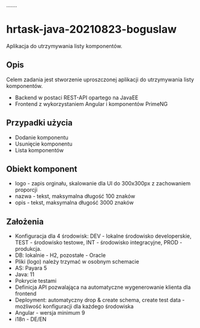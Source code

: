 .......
# hrtask-java-20210823-boguslaw

Aplikacja do utrzymywania listy komponentów.

<h2>Opis</h2>
<p>Celem zadania jest stworzenie uproszczonej aplikacji do utrzymywania listy komponentów.</p>
<ul>
<li>Backend w postaci REST-API opartego na JavaEE</li>
<li>Frontend z wykorzystaniem Angular i komponentów PrimeNG</li>
</ul>

<h2>Przypadki użycia</h2>
<ul>
<li>Dodanie komponentu</li>
<li>Usunięcie komponentu</li>
<li>Lista komponentów</li>
</ul>

<h2>Obiekt komponent</h2>
<ul>
<li>logo - zapis orginału, skalowanie dla UI do 300x300px z zachowaniem proporcji</li>
<li>nazwa - tekst, maksymalna długość 100 znaków</li>
<li>opis - tekst, maksymalna długość 3000 znaków</li>
</ul>

<h2>Założenia</h2>
<ul>
<li>Konfiguracja dla 4 środowisk: DEV - lokalne środowisko developerskie, TEST - środowisko testowe, INT - środowisko integracyjne, PROD - produkcja.</li>
<li>DB: lokalnie - H2, pozostałe - Oracle</li>
<li>Pliki (logo) należy trzymać w osobnym schemacie</li>
<li>AS: Payara 5</li>
<li>Java: 11</li>
<li>Pokrycie testami</li>
<li>Definicja API pozwalająca na automatyczne wygenerowanie klienta dla frontend</li>
<li>Deployment: automatyczny drop & create schema, create test data - możliwość konfiguracji dla każdego środowiska</li>
<li>Angular - wersja minimum 9</li>
<li>i18n - DE/EN</li>
</ul>
